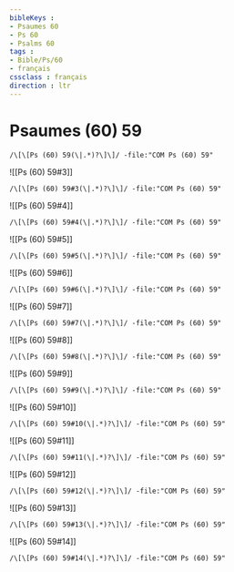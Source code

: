 ```yaml
---
bibleKeys : 
- Psaumes 60
- Ps 60
- Psalms 60
tags : 
- Bible/Ps/60
- français
cssclass : français
direction : ltr
---
```


# Psaumes (60) 59

```query
/\[\[Ps (60) 59(\|.*)?\]\]/ -file:"COM Ps (60) 59"
```



![[Ps (60) 59#3]]

```query
/\[\[Ps (60) 59#3(\|.*)?\]\]/ -file:"COM Ps (60) 59"
```

![[Ps (60) 59#4]]

```query
/\[\[Ps (60) 59#4(\|.*)?\]\]/ -file:"COM Ps (60) 59"
```

![[Ps (60) 59#5]]

```query
/\[\[Ps (60) 59#5(\|.*)?\]\]/ -file:"COM Ps (60) 59"
```

![[Ps (60) 59#6]]

```query
/\[\[Ps (60) 59#6(\|.*)?\]\]/ -file:"COM Ps (60) 59"
```

![[Ps (60) 59#7]]

```query
/\[\[Ps (60) 59#7(\|.*)?\]\]/ -file:"COM Ps (60) 59"
```

![[Ps (60) 59#8]]

```query
/\[\[Ps (60) 59#8(\|.*)?\]\]/ -file:"COM Ps (60) 59"
```

![[Ps (60) 59#9]]

```query
/\[\[Ps (60) 59#9(\|.*)?\]\]/ -file:"COM Ps (60) 59"
```

![[Ps (60) 59#10]]

```query
/\[\[Ps (60) 59#10(\|.*)?\]\]/ -file:"COM Ps (60) 59"
```

![[Ps (60) 59#11]]

```query
/\[\[Ps (60) 59#11(\|.*)?\]\]/ -file:"COM Ps (60) 59"
```

![[Ps (60) 59#12]]

```query
/\[\[Ps (60) 59#12(\|.*)?\]\]/ -file:"COM Ps (60) 59"
```

![[Ps (60) 59#13]]

```query
/\[\[Ps (60) 59#13(\|.*)?\]\]/ -file:"COM Ps (60) 59"
```

![[Ps (60) 59#14]]

```query
/\[\[Ps (60) 59#14(\|.*)?\]\]/ -file:"COM Ps (60) 59"
```


